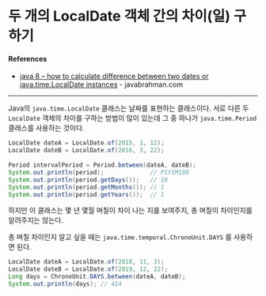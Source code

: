 # 두 개의 LocalDate 객체 간의 차이(일) 구하기

#### References

- [java 8 – how to calculate difference between two dates or java.time.LocalDate instances](https://www.javabrahman.com/java-8/java-8-how-to-calculate-difference-between-two-java-time-localdate-instances/) - javabrahman.com

---

Java의 `java.time.LocalDate` 클래스는 날짜를 표현하는 클래스이다. 서로 다른 두 `LocalDate` 객체의 차이를 구하는 방법이 많이 있는데 그 중 하나가 `java.time.Period` 클래스를 사용하는 것이다.

```java
LocalDate dateA = LocalDate.of(2015, 1, 12);
LocalDate dateB = LocalDate.of(2016, 3, 22);
 
Period intervalPeriod = Period.between(dateA, dateB);
System.out.println(period);             // P1Y1M19D                                                                                                               
System.out.println(period.getDays());   // 19
System.out.println(period.getMonths()); // 1
System.out.println(period.getYears());  // 1
```

하지만 이 클래스는 몇 년 몇월 며칠이 차이 나는 지를 보여주지, 총 며칠이 차이인지를 알려주지는 않는다.

총 며칠 차이인지 알고 싶을 때는 `java.time.temporal.ChronoUnit.DAYS` 를 사용하면 된다.

```java
LocalDate dateA = LocalDate.of(2018, 11, 3);
LocalDate dateB = LocalDate.of(2019, 12, 22);
Long days = ChronoUnit.DAYS.between(dateA, dateB);
System.out.println(days); // 414
```

